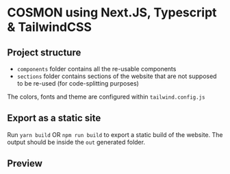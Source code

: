 # COSMON using Next.JS, Typescript & TailwindCSS

## Project structure

- `components` folder contains all the re-usable components
- `sections` folder contains sections of the website that are not supposed to be re-used (for code-splitting purposes)

The colors, fonts and theme are configured within `tailwind.config.js`

## Export as a static site

Run `yarn build` OR `npm run build` to export a static build of the website. The output should be inside the `out` generated folder.

## Preview
